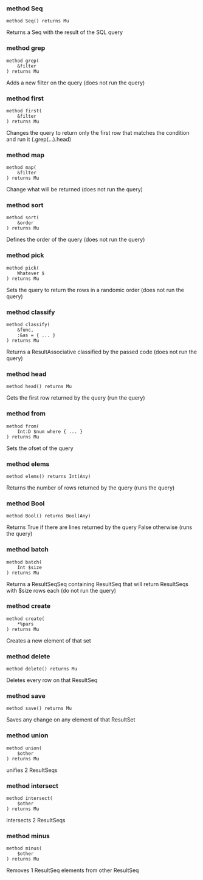 ### method Seq

```perl6
method Seq() returns Mu
```

Returns a Seq with the result of the SQL query

### method grep

```perl6
method grep(
    &filter
) returns Mu
```

Adds a new filter on the query (does not run the query)

### method first

```perl6
method first(
    &filter
) returns Mu
```

Changes the query to return only the first row that matches the condition and run it (.grep(...).head)

### method map

```perl6
method map(
    &filter
) returns Mu
```

Change what will be returned (does not run the query)

### method sort

```perl6
method sort(
    &order
) returns Mu
```

Defines the order of the query (does not run the query)

### method pick

```perl6
method pick(
    Whatever $
) returns Mu
```

Sets the query to return the rows in a randomic order (does not run the query)

### method classify

```perl6
method classify(
    &func,
    :&as = { ... }
) returns Mu
```

Returns a ResultAssociative classified by the passed code (does not run the query)

### method head

```perl6
method head() returns Mu
```

Gets the first row returned by the query (run the query)

### method from

```perl6
method from(
    Int:D $num where { ... }
) returns Mu
```

Sets the ofset of the query

### method elems

```perl6
method elems() returns Int(Any)
```

Returns the number of rows returned by the query (runs the query)

### method Bool

```perl6
method Bool() returns Bool(Any)
```

Returns True if there are lines returned by the query False otherwise (runs the query)

### method batch

```perl6
method batch(
    Int $size
) returns Mu
```

Returns a ResultSeqSeq containing ResultSeq that will return ResultSeqs with $size rows each (do not run the query)

### method create

```perl6
method create(
    *%pars
) returns Mu
```

Creates a new element of that set

### method delete

```perl6
method delete() returns Mu
```

Deletes every row on that ResultSeq

### method save

```perl6
method save() returns Mu
```

Saves any change on any element of that ResultSet

### method union

```perl6
method union(
    $other
) returns Mu
```

unifies 2 ResultSeqs

### method intersect

```perl6
method intersect(
    $other
) returns Mu
```

intersects 2 ResultSeqs

### method minus

```perl6
method minus(
    $other
) returns Mu
```

Removes 1 ResultSeq elements from other ResultSeq

